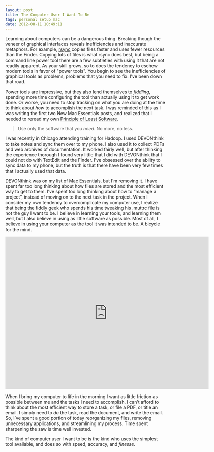 ```yaml
---
layout: post
title: The Computer User I Want To Be
tags: personal setup mac
date: 2012-08-11 10:49:11
---
```


Learning about computers can be a dangerous thing. Breaking though the veneer of graphical interfaces reveals inefficiencies and inaccurate metaphors. For example, [rsync][1] copies files faster and uses fewer resources than the Finder. Copying lots of files is what rsync does best, but being a command line power tool there are a few subtleties with using it that are not readily apparent. As your skill grows, so to does the tendency to eschew modern tools in favor of "power tools". You begin to see the inefficiencies of graphical tools as problems, problems that you need to fix. I've been down that road. 

Power tools are impressive, but they also lend themselves to _fiddling_, spending more time configuring the tool than actually using it to get work done. Or worse, you need to stop tracking on what you are doing at the time to think about _how_ to accomplish the next task. I was reminded of this as I was writing the first two New Mac Essentials posts, and realized that I needed to reread my own [Principle of Least Software][2]. 

> Use only the software that you _need_. No more, no less.

I was recently in Chicago attending training for Hadoop. I used DEVONthink to take notes and sync them over to my phone. I also used it to collect PDFs and web archives of documentation. It worked fairly well, but after thinking the experience thorough I found very little that I did with DEVONthink that I could not do with TextEdit and the Finder. I've obsessed over the ability to sync data to my phone, but the truth is that there have been very few times that I actually used that data. 

DEVONthink was on my list of Mac Essentials, but I'm removing it. I have spent far too long thinking about how files are stored and the most efficient way to get to them. I’ve spent too long thinking about how to “manage a project”, instead of moving on to the next task in the project. When I consider my own tendency to overcomplicate my computer use, I realize that being the fiddly geek who spends his time tweaking his .muttrc file is not the guy I want to be. I believe in learning your tools, and learning them well, but I also believe in using as little software as possible. Most of all, I believe in using your computer as the tool it was intended to be. A bicycle for the mind. 

<div class="video-container">
<iframe width="640" height="480" src="http://www.youtube.com/embed/xqxWlvJ35yk" frameborder="0" allowfullscreen></iframe>
</div>

When I bring my computer to life in the morning I want as little friction as possible between me and the tasks I need to accomplish. I can’t afford to think about the most efficient way to store a task, or file a PDF, or title an email. I simply need to *do* the task, read the document, and write the email. So, I’ve spent a good portion of today reorganizing my files, removing unnecessary applications, and streamlining my process. Time spent sharpening the saw is time well invested. 

The kind of computer user I want to be is the kind who uses the simplest tool available, and does so with speed, accuracy, and *finesse*. 








[1]: https://en.wikipedia.org/wiki/Rsync
[2]: http://jonathanbuys.com/04-03-2011/Principle_of_Least_Software.html
